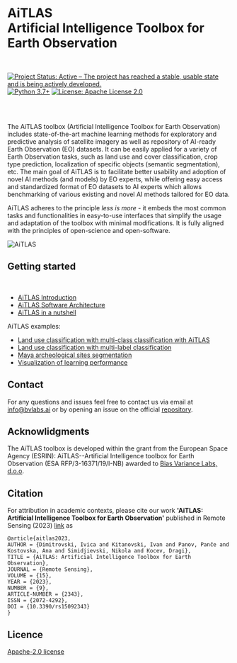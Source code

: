 
# **AiTLAS** <br/> Artificial Intelligence Toolbox for Earth Observation

<br/>

[![Project Status: Active – The project has reached a stable, usable state and is being actively developed.](https://www.repostatus.org/badges/latest/active.svg?style=for-the-badge)](https://www.repostatus.org/#active) [![Python 3.7+](https://img.shields.io/badge/python-3.7+-blue.svg)](https://www.python.org/downloads/release/python-370/) [![License: Apache License 2.0](https://img.shields.io/badge/License-Apache%202.0-olivegreen.svg)](https://github.com/biasvariancelabs/aitlas/blob/master/LICENSE) 

<br/>
<br/>

The AiTLAS toolbox (Artificial Intelligence Toolbox for Earth Observation) includes state-of-the-art machine learning methods for exploratory and predictive analysis of satellite imagery as well as repository of AI-ready Earth Observation (EO) datasets. It can be easily applied for a variety of Earth Observation tasks, such as land use and cover classification, crop type prediction, localization of specific objects (semantic segmentation), etc. The main goal of AiTLAS is to facilitate better usability and adoption of novel AI methods (and models) by EO experts, while offering easy access and standardized format of EO datasets to AI experts which allows benchmarking of various existing and novel AI methods tailored for EO data.

AiTLAS adheres to the principle *less is more* - it embeds the most common tasks and functionalities in easy-to-use interfaces that simplify the usage and adaptation of the toolbox with minimal modifications. It is fully aligned with the principles of open-science and open-software.

![AiTLAS](_media/AiTLAS_mdpi_graphicalAbstract.png)

## Getting started

<br/>

- [AiTLAS Introduction](https://youtu.be/-3Son1NhdDg)
- [AiTLAS Software Architecture](https://youtu.be/cLfEZFQQiXc)
- [AiTLAS in a nutshell](https://www.youtube.com/watch?v=lhDjiZg7RwU)

AiTLAS examples:
- [Land use classification with multi-class classification with AiTLAS](https://youtu.be/JcJXrMch0Rc)
- [Land use classification with multi-label classification](https://youtu.be/yzHkEMbDW7s)
- [Maya archeological sites segmentation](https://youtu.be/LBFY4pCfzOU)
- [Visualization of learning performance](https://youtu.be/wjMfstcWBSs)


## Contact

For any questions and issues feel free to contact us via email at info@bvlabs.ai or by opening an issue on the official [repository](https://github.com/biasvariancelabs/aitlas).

## Acknowlidgments

The AiTLAS toolbox is developed within the grant from the European Space Agency (ESRIN): AiTLAS--Artificial Intelligence toolbox for Earth Observation (ESA RFP/3-16371/19/I-NB) awarded to [Bias Variance Labs, d.o.o](https://bvlabs.ai/). 

## Citation

For attribution in academic contexts, please cite our work **'AiTLAS: Artificial Intelligence Toolbox for Earth Observation'** published in Remote Sensing (2023) [link](https://www.mdpi.com/2072-4292/15/9/2343) as

```
@article{aitlas2023,
AUTHOR = {Dimitrovski, Ivica and Kitanovski, Ivan and Panov, Panče and Kostovska, Ana and Simidjievski, Nikola and Kocev, Dragi},
TITLE = {AiTLAS: Artificial Intelligence Toolbox for Earth Observation},
JOURNAL = {Remote Sensing},
VOLUME = {15},
YEAR = {2023},
NUMBER = {9},
ARTICLE-NUMBER = {2343},
ISSN = {2072-4292},
DOI = {10.3390/rs15092343}
}
```

## Licence

 [Apache-2.0 license](https://github.com/biasvariancelabs/aitlas/blob/master/LICENSE)


